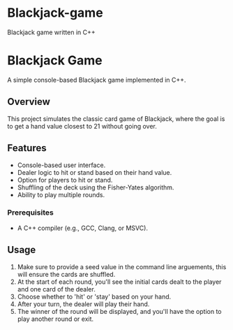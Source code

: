 # Blackjack-game
Blackjack game written in C++


# Blackjack Game

A simple console-based Blackjack game implemented in C++.

## Overview

This project simulates the classic card game of Blackjack, where the goal is to get a hand value closest to 21 without going over.

## Features

- Console-based user interface.
- Dealer logic to hit or stand based on their hand value.
- Option for players to hit or stand.
- Shuffling of the deck using the Fisher-Yates algorithm.
- Ability to play multiple rounds.


### Prerequisites

- A C++ compiler (e.g., GCC, Clang, or MSVC).

## Usage
1. Make sure to provide a seed value in the command line arguements, this will ensure the cards are shuffled.
2. At the start of each round, you'll see the initial cards dealt to the player and one card of the dealer.
3. Choose whether to 'hit' or 'stay' based on your hand.
4. After your turn, the dealer will play their hand.
5. The winner of the round will be displayed, and you'll have the option to play another round or exit.



